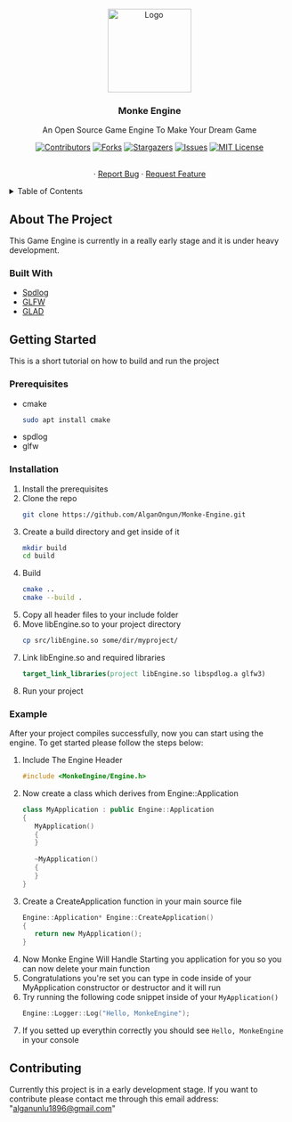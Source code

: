 <div id="top"></div>

<br />
<div align="center">
  <a href="https://github.com/AlganOngun/Monke-Engine">
    <img src="https://external-content.duckduckgo.com/iu/?u=https%3A%2F%2Fpoliticsandwar.com%2Fuploads%2F4d9aee1eb2b42d5ac53a288ce9705b1303e5264e1000x56217.jpeg&f=1&nofb=1" alt="Logo" width="150" height="150">
  </a>

  <h3 align="center">Monke Engine</h3>

  <p align="center">
    An Open Source Game Engine To Make Your Dream Game
  </p>
    
  [![Contributors][contributors-shield]][contributors-url]
  [![Forks][forks-shield]][forks-url]
  [![Stargazers][stars-shield]][stars-url]
  [![Issues][issues-shield]][issues-url]
  [![MIT License][license-shield]][license-url]
  
  <p align="center">
    <br />
    ·
    <a href="https://github.com/AlganOngun/Monke-Engine/issues">Report Bug</a>
    ·
    <a href="https://github.com/AlganOngun/Monke-Engine/issues">Request Feature</a>
  </p>
</div>

<details>
  <summary>Table of Contents</summary>
  <ol>
    <li>
      <a href="#about-the-project">About The Project</a>
      <ul>
        <li><a href="#built-with">Built With</a></li>
      </ul>
    </li>
    <li>
      <a href="#getting-started">Getting Started</a>
      <ul>
        <li><a href="#prerequisites">Prerequisites</a></li>
        <li><a href="#installation">Installation</a></li>
        <li><a href="#Example">Example</a></li>
      </ul>
    </li>
    <li><a href="#contributing">Contributing</a></li>
  </ol>
</details>

## About The Project

This Game Engine is currently in a really early stage and it is under heavy development.

### Built With

* [Spdlog](https://github.com/gabime/spdlog)
* [GLFW](https://www.glfw.org)
* [GLAD](https://glad.dav1d.de)

## Getting Started

This is a short tutorial on how to build and run the project

### Prerequisites

* cmake
  ```sh
  sudo apt install cmake
  ```
* spdlog
* glfw

### Installation

1. Install the prerequisites
2. Clone the repo
   ```sh
   git clone https://github.com/AlganOngun/Monke-Engine.git
   ```
3. Create a build directory and get inside of it
   ```sh
   mkdir build
   cd build
   ```
4. Build
   ```sh
   cmake ..
   cmake --build .
   ```
5. Copy all header files to your include folder
6. Move libEngine.so to your project directory
   ```sh
   cp src/libEngine.so some/dir/myproject/
   ```
7. Link libEngine.so and required libraries
   ```cmake
   target_link_libraries(project libEngine.so libspdlog.a glfw3)
   ```
8. Run your project

### Example

After your project compiles successfully, now you can start using the engine. To get started please follow the steps below:

1. Include The Engine Header
   ```cpp
   #include <MonkeEngine/Engine.h>
   ```
2. Now create a class which derives from Engine::Application
   ```cpp
   class MyApplication : public Engine::Application
   {
      MyApplication()
      {
      }
      
      ~MyApplication()
      {
      }
   }
   ```
3. Create a CreateApplication function in your main source file
   ```cpp
   Engine::Application* Engine::CreateApplication()
   {
      return new MyApplication();
   }
   ```
4. Now Monke Engine Will Handle Starting you application for you so you can now delete your main function
5. Congratulations you're set you can type in code inside of your MyApplication constructor or destructor and it will run
6. Try running the following code snippet inside of your ```MyApplication()```
   ```cpp
   Engine::Logger::Log("Hello, MonkeEngine");
   ```
7. If you setted up everythin correctly you should see ```Hello, MonkeEngine``` in your console

## Contributing

Currently this project is in a early development stage. If you want to contribute please contact me through this email address: "alganunlu1896@gmail.com"

[contributors-shield]: https://img.shields.io/github/contributors/AlganOngun/Monke-Engine?style=flat-square
[contributors-url]: https://github.com/AlganOngun/Monke-Engine/graphs/contributors
[forks-shield]: https://img.shields.io/github/forks/AlganOngun/Monke-Engine?style=flat-square
[forks-url]: https://github.com/AlganOngun/Monke-Engine/network/members
[stars-shield]: https://img.shields.io/github/stars/AlganOngun/Monke-Engine?style=flat-square
[stars-url]: https://github.com/AlganOngun/Monke-Engine/stargazers
[issues-shield]: https://img.shields.io/github/issues/AlganOngun/Monke-Engine?style=flat-square
[issues-url]: https://github.com/AlganOngun/Monke-Engine/issues
[license-shield]: https://img.shields.io/github/license/AlganOngun/Monke-Engine?style=flat-square
[license-url]: https://github.com/AlganOngun/Monke-Engine/blob/master/LICENSE.txt

